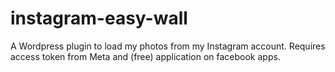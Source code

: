 # instagram-easy-wall
A Wordpress plugin to load my photos from my Instagram account. Requires access token from Meta and (free) application on facebook apps.
